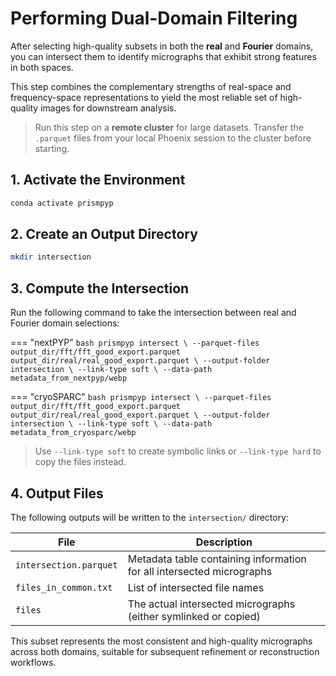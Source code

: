 # Performing Dual-Domain Filtering

After selecting high-quality subsets in both the **real** and **Fourier** domains, you can intersect them to identify micrographs that exhibit strong features in both spaces.

This step combines the complementary strengths of real-space and frequency-space representations to yield the most reliable set of high-quality images for downstream analysis.

> Run this step on a **remote cluster** for large datasets. Transfer the `.parquet` files from your local Phoenix session to the cluster before starting.

## 1. Activate the Environment

```bash
conda activate prismpyp
```

## 2. Create an Output Directory

```bash
mkdir intersection
```

## 3. Compute the Intersection

Run the following command to take the intersection between real and Fourier domain selections:

=== "nextPYP"
    ```bash
    prismpyp intersect \
    --parquet-files output_dir/fft/fft_good_export.parquet output_dir/real/real_good_export.parquet \
    --output-folder intersection \
    --link-type soft \
    --data-path metadata_from_nextpyp/webp
    ```

=== "cryoSPARC"
    ```bash
    prismpyp intersect \
    --parquet-files output_dir/fft/fft_good_export.parquet output_dir/real/real_good_export.parquet \
    --output-folder intersection \
    --link-type soft \
    --data-path metadata_from_cryosparc/webp
    ```

> Use `--link-type soft` to create symbolic links or `--link-type hard` to copy the files instead.

## 4. Output Files

The following outputs will be written to the `intersection/` directory:

| File | Description |
|------|--------------|
| `intersection.parquet` | Metadata table containing information for all intersected micrographs |
| `files_in_common.txt` | List of intersected file names |
| `files` | The actual intersected micrographs (either symlinked or copied) |

This subset represents the most consistent and high-quality micrographs across both domains, suitable for subsequent refinement or reconstruction workflows.